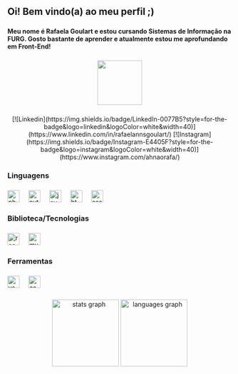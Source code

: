 <h2 align="left">Oi! Bem vindo(a) ao meu perfil ;)</h2>

###

<h4 align="left">Meu nome é Rafaela Goulart e estou cursando Sistemas de Informação na FURG. Gosto bastante de aprender e atualmente estou me aprofundando em Front-End!</h4>

###

<div align="center">
  <img height="100" src="https://i.pinimg.com/originals/6f/04/0b/6f040b4a4db555dd98a603a81872ecdf.gif"  />
</div>

###

<div align="center">
[![Linkedin](https://img.shields.io/badge/LinkedIn-0077B5?style=for-the-badge&logo=linkedin&logoColor=white&width=40)](https://www.linkedin.com/in/rafaelannsgoulart/)
[![Instagram](https://img.shields.io/badge/Instagram-E4405F?style=for-the-badge&logo=instagram&logoColor=white&width=40)](https://www.instagram.com/ahnaorafa/)
  
</div>


###

<h3 align="left">Linguagens</h3>

###

<div align="left">
  <img src="https://img.shields.io/badge/PHP-777BB4?logo=php&logoColor=black&style=for-the-badge" height="27" alt="php logo"  />
  <img width="12" />
  <img src="https://img.shields.io/badge/Python-3776AB?logo=python&logoColor=white&style=for-the-badge" height="27" alt="python logo"  />
  <img width="12" />
  <img src="https://img.shields.io/badge/JavaScript-F7DF1E?logo=javascript&logoColor=black&style=for-the-badge" height="27" alt="javascript logo"  />
  <img width="12" />
  <img src="https://img.shields.io/badge/HTML5-E34F26?logo=html5&logoColor=white&style=for-the-badge" height="27" alt="html5 logo"  />
  <img width="12" />
  <img src="https://img.shields.io/badge/CSS3-1572B6?logo=css3&logoColor=white&style=for-the-badge" height="27" alt="css3 logo"  />
</div>

###

<h3 align="left">Biblioteca/Tecnologias</h3>

###

<div align="left">
  <img src="https://img.shields.io/badge/React-61DAFB?logo=react&logoColor=black&style=for-the-badge" height="27" alt="react logo"  />
  <img width="12" />
  <img src="https://img.shields.io/badge/MySQL-4479A1?logo=mysql&logoColor=white&style=for-the-badge" height="27" alt="mysql logo"  />
</div>

###

<h3 align="left">Ferramentas</h3>

###

<div align="left">
  <img src="https://img.shields.io/badge/Visual Studio Code-007ACC?logo=visualstudiocode&logoColor=white&style=for-the-badge" height="27" alt="vscode logo"  />
  <img width="12" />
  <img src="https://img.shields.io/badge/Canva-00C4CC?logo=canva&logoColor=black&style=for-the-badge" height="27" alt="canva logo"  />
</div>

###

<div align="center">
  <img src="https://github-readme-stats.vercel.app/api?username=rfanunes&hide_title=false&hide_rank=false&show_icons=true&include_all_commits=true&count_private=true&disable_animations=false&theme=dracula&locale=en&hide_border=false" height="150" alt="stats graph"  />
  <img src="https://github-readme-stats.vercel.app/api/top-langs?username=rfanunes&locale=en&hide_title=false&layout=compact&card_width=320&langs_count=5&theme=tokyonight&hide_border=true" height="150" alt="languages graph"  />
</div>

###
